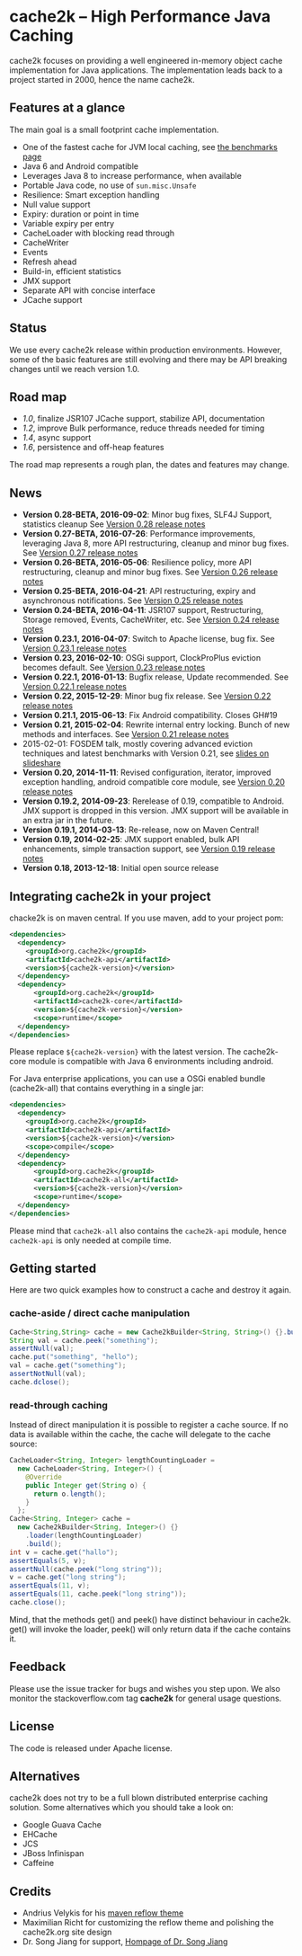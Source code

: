 # cache2k – High Performance Java Caching

cache2k focuses on providing a well engineered in-memory object cache implementation for
Java applications. The implementation leads back to a project started in 2000, hence
the name cache2k.

## Features at a glance

The main goal is a small footprint cache implementation.

 * One of the fastest cache for JVM local caching, see [the benchmarks page](benchmarks.html)
 * Java 6 and Android compatible
 * Leverages Java 8 to increase performance, when available
 * Portable Java code, no use of `sun.misc.Unsafe`
 * Resilience: Smart exception handling
 * Null value support
 * Expiry: duration or point in time
 * Variable expiry per entry
 * CacheLoader with blocking read through
 * CacheWriter
 * Events
 * Refresh ahead
 * Build-in, efficient statistics
 * JMX support
 * Separate API with concise interface
 * JCache support

## Status

We use every cache2k release within production environments. However, some of the basic features
are still evolving and there may be API breaking changes until we reach version 1.0.

## Road map

  * _1.0_, finalize JSR107 JCache support, stabilize API, documentation
  * _1.2_, improve Bulk performance, reduce threads needed for timing
  * _1.4_, async support
  * _1.6_, persistence and off-heap features
  
The road map represents a rough plan, the dates and features may change.

## News

  * **Version 0.28-BETA, 2016-09-02**: Minor bug fixes, SLF4J Support, statistics cleanup See [Version 0.28 release notes](0/28.html)
  * **Version 0.27-BETA, 2016-07-26**: Performance improvements, leveraging Java 8, more API restructuring, cleanup and minor bug fixes. See [Version 0.27 release notes](0/27.html)
  * **Version 0.26-BETA, 2016-05-06**: Resilience policy, more API restructuring, cleanup and minor bug fixes. See [Version 0.26 release notes](0/26.html)
  * **Version 0.25-BETA, 2016-04-21**: API restructuring, expiry and asynchronous notifications. See [Version 0.25 release notes](0/25.html)
  * **Version 0.24-BETA, 2016-04-11**: JSR107 support, Restructuring, Storage removed, Events, CacheWriter, etc. See [Version 0.24 release notes](0/24.html)
  * **Version 0.23.1, 2016-04-07**: Switch to Apache license, bug fix. See [Version 0.23.1 release notes](0/23.1.html)
  * **Version 0.23, 2016-02-10**: OSGi support, ClockProPlus eviction becomes default. See [Version 0.23 release notes](0/23.html)
  * **Version 0.22.1, 2016-01-13**: Bugfix release, Update recommended. See [Version 0.22.1 release notes](0/22.1.html)
  * **Version 0.22, 2015-12-29**: Minor bug fix release. See [Version 0.22 release notes](0/22.html)
  * **Version 0.21.1, 2015-06-13**: Fix Android compatibility. Closes GH#19
  * **Version 0.21, 2015-02-04**: Rewrite internal entry locking. Bunch of new methods and interfaces. See [Version 0.21 release notes](0/21.html)
  * 2015-02-01: FOSDEM talk, mostly covering advanced eviction techniques and latest benchmarks with Version 0.21, see [slides on slideshare](http://www.slideshare.net/cruftex/cache2k-java-caching-turbo-charged-fosdem-2015) 
  * **Version 0.20, 2014-11-11**: Revised configuration, iterator, improved 
    exception handling, android compatible core module, see [Version 0.20 release notes](0/20.html)
  * **Version 0.19.2, 2014-09-23**: Rerelease of 0.19, compatible to Android. 
    JMX support is dropped in this version. JMX support will be available in an extra jar in the future. 
  * **Version 0.19.1, 2014-03-13**: Re-release, now on Maven Central!
  * **Version 0.19, 2014-02-25**: JMX support enabled, bulk API enhancements,
    simple transaction support, see [Version 0.19 release notes](0/19.html)
  * **Version 0.18, 2013-12-18**: Initial open source release


## Integrating cache2k in your project

chacke2k is on maven central. If you use maven, add to your project pom:

```xml
<dependencies>
  <dependency>
    <groupId>org.cache2k</groupId>
    <artifactId>cache2k-api</artifactId>
    <version>${cache2k-version}</version>
  </dependency>
  <dependency>
      <groupId>org.cache2k</groupId>
      <artifactId>cache2k-core</artifactId>
      <version>${cache2k-version}</version>
      <scope>runtime</scope>
  </dependency>
</dependencies>
```

Please replace `${cache2k-version}` with the latest version. The cache2k-core 
module is compatible with Java 6 environments including android.

For Java enterprise applications, you can use a OSGi enabled bundle (cache2k-all) that contains everything in a single jar: 

```xml
<dependencies>
  <dependency>
    <groupId>org.cache2k</groupId>
    <artifactId>cache2k-api</artifactId>
    <version>${cache2k-version}</version>
    <scope>compile</scope>
  </dependency>
  <dependency>
      <groupId>org.cache2k</groupId>
      <artifactId>cache2k-all</artifactId>
      <version>${cache2k-version}</version>
      <scope>runtime</scope>
  </dependency>
</dependencies>
```

Please mind that `cache2k-all` also contains the `cache2k-api` module, hence `cache2k-api` is only needed at compile time.

## Getting started

Here are two quick examples how to construct a cache and destroy it again.

### cache-aside / direct cache manipulation

```java
Cache<String,String> cache = new Cache2kBuilder<String, String>() {}.build();
String val = cache.peek("something");
assertNull(val);
cache.put("something", "hello");
val = cache.get("something");
assertNotNull(val);
cache.dclose();
```

### read-through caching

Instead of direct manipulation it is possible to register a cache source. If no
data is available within the cache, the cache will delegate to the cache source:

```java
CacheLoader<String, Integer> lengthCountingLoader =
  new CacheLoader<String, Integer>() {
    @Override
    public Integer get(String o) {
      return o.length();
    }
  };
Cache<String, Integer> cache =
  new Cache2kBuilder<String, Integer>() {}
    .loader(lengthCountingLoader)
    .build();
int v = cache.get("hallo");
assertEquals(5, v);
assertNull(cache.peek("long string"));
v = cache.get("long string");
assertEquals(11, v);
assertEquals(11, cache.peek("long string"));
cache.close();
```

Mind, that the methods get() and peek() have distinct behaviour in cache2k. get() will invoke the loader, 
peek() will only return data if the cache contains it.

## Feedback

Please use the issue tracker for bugs and wishes you step upon. We also monitor the stackoverflow.com tag
**cache2k** for general usage questions.

## License

The code is released under Apache license. 

## Alternatives

cache2k does not try to be a full blown distributed enterprise caching solution. Some alternatives
which you should take a look on:

 * Google Guava Cache
 * EHCache
 * JCS
 * JBoss Infinispan
 * Caffeine

## Credits

  * Andrius Velykis for his [maven reflow theme](http://andriusvelykis.github.io/reflow-maven-skin)
  * Maximilian Richt for customizing the reflow theme and polishing the cache2k.org site design
  * Dr. Song Jiang for support, [Hompage of Dr. Song Jiang](http://www.ece.eng.wayne.edu/~sjiang)
